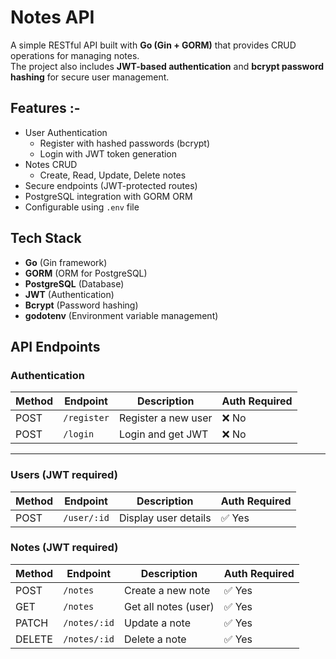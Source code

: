 # Notes API

A simple RESTful API built with **Go (Gin + GORM)** that provides CRUD operations for managing notes.  
The project also includes **JWT-based authentication** and **bcrypt password hashing** for secure user management.

## Features :-
- User Authentication
  - Register with hashed passwords (bcrypt)
  - Login with JWT token generation
- Notes CRUD
  - Create, Read, Update, Delete notes
- Secure endpoints (JWT-protected routes)
- PostgreSQL integration with GORM ORM
- Configurable using `.env` file

##  Tech Stack
- **Go** (Gin framework)
- **GORM** (ORM for PostgreSQL)
- **PostgreSQL** (Database)
- **JWT** (Authentication)
- **Bcrypt** (Password hashing)
- **godotenv** (Environment variable management)

## API Endpoints

### Authentication

| Method | Endpoint   | Description          | Auth Required |
|--------|-----------|----------------------|---------------|
| POST   | `/register` | Register a new user   | ❌ No |
| POST   | `/login`    | Login and get JWT     | ❌ No |

---

### Users (JWT required)

| Method | Endpoint        | Description            | Auth Required |
|--------|----------------|------------------------|---------------|
| POST   | `/user/:id`       | Display user details      | ✅ Yes |


### Notes (JWT required)

| Method | Endpoint        | Description            | Auth Required |
|--------|----------------|------------------------|---------------|
| POST   | `/notes`       | Create a new note      | ✅ Yes |
| GET    | `/notes`       | Get all notes (user)   | ✅ Yes |
| PATCH    | `/notes/:id`   | Update a note          | ✅ Yes |
| DELETE | `/notes/:id`   | Delete a note          | ✅ Yes |
